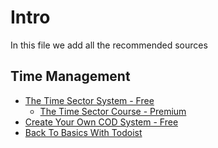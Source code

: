 # Intro 
In this file we add all the recommended sources

## Time Management
- [The Time Sector System - Free](https://www.youtube.com/playlist?list=PLAzfmm1gS2_UKGuVs1sxlXHKMH-qLUunh)
  - [The Time Sector Course - Premium](https://carl-pullein.thinkific.com/courses/the-time-sector-course)
- [Create Your Own COD System - Free](https://carl-pullein.thinkific.com/courses/beginners-guide-to-building-your-own-productivity-system)
- [Back To Basics With Todoist](https://www.youtube.com/playlist?list=PLAzfmm1gS2_WrZHEoM84VVmFSqs1aBBbm)



